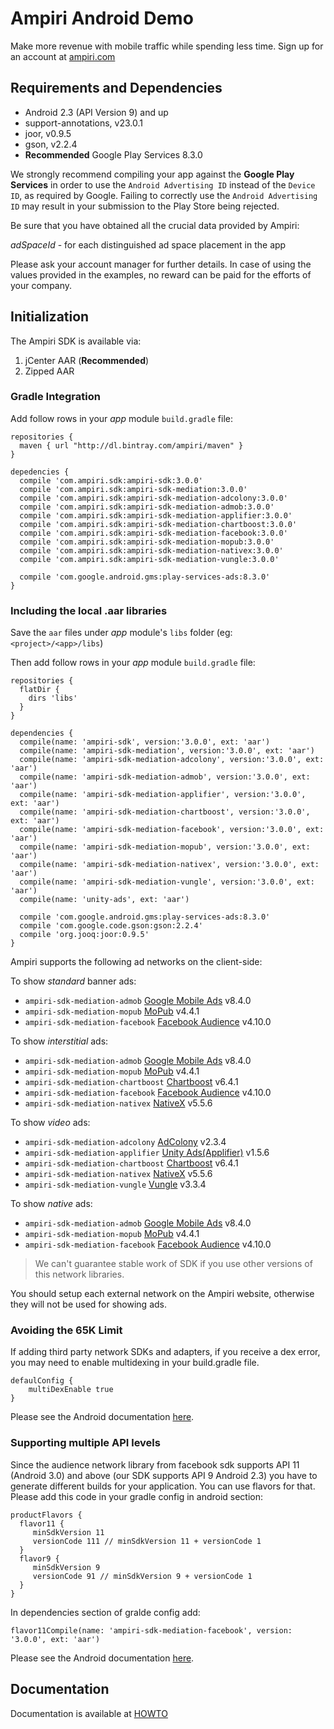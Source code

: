 # Ampiri Android Demo

Make more revenue with mobile traffic while spending less time.
Sign up for an account at [ampiri.com](https://ampiri.com)

## Requirements and Dependencies ##

* Android 2.3 (API Version 9) and up
* support-annotations, v23.0.1
* joor, v0.9.5
* gson, v2.2.4
* **Recommended** Google Play Services 8.3.0

We strongly recommend compiling your app against the **Google Play Services** in order to use the `Android Advertising ID` instead of the `Device ID`,
as required by Google. Failing to correctly use the `Android Advertising ID` may result in your submission to the Play Store being rejected.

Be sure that you have obtained all the crucial data provided by Ampiri:

*adSpaceId* - for each distinguished ad space placement in the app

Please ask your account manager for further details. In case of using the values provided in the examples, no reward can be paid for the efforts of your company.

## Initialization ##

The Ampiri SDK is available via:

1. jCenter AAR (**Recommended**)
2. Zipped AAR

### Gradle Integration ###

Add follow rows in your _app_ module `build.gradle` file:

```
repositories {
  maven { url "http://dl.bintray.com/ampiri/maven" }
}

depedencies {
  compile 'com.ampiri.sdk:ampiri-sdk:3.0.0'
  compile 'com.ampiri.sdk:ampiri-sdk-mediation:3.0.0'
  compile 'com.ampiri.sdk:ampiri-sdk-mediation-adcolony:3.0.0'
  compile 'com.ampiri.sdk:ampiri-sdk-mediation-admob:3.0.0'
  compile 'com.ampiri.sdk:ampiri-sdk-mediation-applifier:3.0.0'
  compile 'com.ampiri.sdk:ampiri-sdk-mediation-chartboost:3.0.0'
  compile 'com.ampiri.sdk:ampiri-sdk-mediation-facebook:3.0.0'
  compile 'com.ampiri.sdk:ampiri-sdk-mediation-mopub:3.0.0'
  compile 'com.ampiri.sdk:ampiri-sdk-mediation-nativex:3.0.0'
  compile 'com.ampiri.sdk:ampiri-sdk-mediation-vungle:3.0.0'

  compile 'com.google.android.gms:play-services-ads:8.3.0'
}
```

### Including the local .aar libraries ###

Save the `aar` files under _app_ module's `libs` folder (eg: `<project>/<app>/libs`)

Then add follow rows in your _app_ module `build.gradle` file:

```
repositories {
  flatDir {
    dirs 'libs'
  }
}

dependencies {
  compile(name: 'ampiri-sdk', version:'3.0.0', ext: 'aar')
  compile(name: 'ampiri-sdk-mediation', version:'3.0.0', ext: 'aar')
  compile(name: 'ampiri-sdk-mediation-adcolony', version:'3.0.0', ext: 'aar')
  compile(name: 'ampiri-sdk-mediation-admob', version:'3.0.0', ext: 'aar')
  compile(name: 'ampiri-sdk-mediation-applifier', version:'3.0.0', ext: 'aar')
  compile(name: 'ampiri-sdk-mediation-chartboost', version:'3.0.0', ext: 'aar')
  compile(name: 'ampiri-sdk-mediation-facebook', version:'3.0.0', ext: 'aar')
  compile(name: 'ampiri-sdk-mediation-mopub', version:'3.0.0', ext: 'aar')
  compile(name: 'ampiri-sdk-mediation-nativex', version:'3.0.0', ext: 'aar')
  compile(name: 'ampiri-sdk-mediation-vungle', version:'3.0.0', ext: 'aar')
  compile(name: 'unity-ads', ext: 'aar')

  compile 'com.google.android.gms:play-services-ads:8.3.0'
  compile 'com.google.code.gson:gson:2.2.4'
  compile 'org.jooq:joor:0.9.5'
}
```

Ampiri supports the following ad networks on the client-side:

To show *standard* banner ads:

* `ampiri-sdk-mediation-admob` [Google Mobile Ads](https://developers.google.com/admob/android/quick-start) v8.4.0
* `ampiri-sdk-mediation-mopub` [MoPub](https://github.com/mopub/mopub-android-sdk) v4.4.1
* `ampiri-sdk-mediation-facebook` [Facebook Audience](https://developers.facebook.com/docs/audience-network) v4.10.0

To show *interstitial* ads:

* `ampiri-sdk-mediation-admob` [Google Mobile Ads](https://developers.google.com/admob/android/quick-start) v8.4.0
* `ampiri-sdk-mediation-mopub` [MoPub](https://github.com/mopub/mopub-android-sdk) v4.4.1
* `ampiri-sdk-mediation-chartboost` [Chartboost](https://answers.chartboost.com/hc/en-us/articles/201219545-Download-Integrate-the-Chartboost-SDK-for-Android) v6.4.1
* `ampiri-sdk-mediation-facebook` [Facebook Audience](https://developers.facebook.com/docs/audience-network) v4.10.0
* `ampiri-sdk-mediation-nativex` [NativeX](https://github.com/nativex/NativeX-Android-SDK) v5.5.6

To show *video* ads:

* `ampiri-sdk-mediation-adcolony` [AdColony](https://github.com/AdColony/AdColony-Android-SDK) v2.3.4
* `ampiri-sdk-mediation-applifier` [Unity Ads(Applifier)](https://github.com/Applifier/unity-ads-sdk) v1.5.6
* `ampiri-sdk-mediation-chartboost` [Chartboost](https://answers.chartboost.com/hc/en-us/articles/201219545-Download-Integrate-the-Chartboost-SDK-for-Android) v6.4.1
* `ampiri-sdk-mediation-nativex` [NativeX](https://github.com/nativex/NativeX-Android-SDK) v5.5.6
* `ampiri-sdk-mediation-vungle` [Vungle](https://v.vungle.com/sdk) v3.3.4

To show *native* ads:

* `ampiri-sdk-mediation-admob` [Google Mobile Ads](https://developers.google.com/admob/android/quick-start) v8.4.0
* `ampiri-sdk-mediation-mopub` [MoPub](https://github.com/mopub/mopub-android-sdk) v4.4.1
* `ampiri-sdk-mediation-facebook` [Facebook Audience](https://developers.facebook.com/docs/audience-network) v4.10.0

> We can't guarantee stable work of SDK if you use other versions of this network libraries. 

You should setup each external network on the Ampiri website, otherwise they will not be used for showing ads.

### Avoiding the 65K Limit ###

If adding third party network SDKs and adapters, if you receive a dex error, you may need to enable multidexing in your build.gradle file.

```
defaulConfig {
    multiDexEnable true
}
```
Please see the Android documentation [here](https://developer.android.com/tools/building/multidex.html).

### Supporting multiple API levels ###

Since the audience network library from facebook sdk supports API 11 (Android 3.0) and above (our SDK supports API 9 Android 2.3) you have to generate
different builds for your application. You can use flavors for that. Please add this code in your gradle config in android section:

```
productFlavors {
  flavor11 {
     minSdkVersion 11
     versionCode 111 // minSdkVersion 11 + versionCode 1
  }
  flavor9 {
     minSdkVersion 9
     versionCode 91 // minSdkVersion 9 + versionCode 1
  }
}
```
In dependencies section of gralde config add:

```
flavor11Compile(name: 'ampiri-sdk-mediation-facebook', version: '3.0.0', ext: 'aar')
```

Please see the Android documentation [here](http://developer.android.com/intl/ru/google/play/publishing/multiple-apks.html).

## Documentation

Documentation is available at [HOWTO](HOWTO.md)
